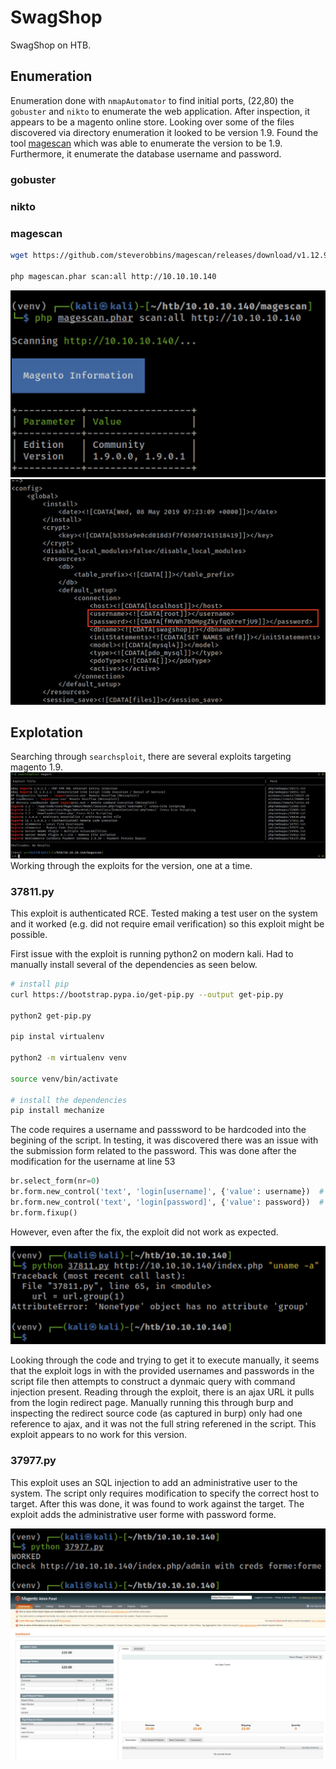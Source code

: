 # SwagShop
SwagShop on HTB.

## Enumeration
Enumeration done with `nmapAutomator` to find initial ports, (22,80) the `gobuster` and `nikto` to enumerate the web application. After inspection, it appears to be a magento online store. Looking over some of the files discovered via directory enumeration it looked to be version 1.9. Found the tool [magescan](https://github.com/steverobbins/magescan.git) which was able to enumerate the version to be 1.9. Furthermore, it enumerate the database username and password.

### gobuster

### nikto

### magescan
```bash
wget https://github.com/steverobbins/magescan/releases/download/v1.12.9/magescan.phar

php magescan.phar scan:all http://10.10.10.140
```

![Version Discovery](img/magescan.png)
![Database Credentials](img/db_creds.png)

###

## Explotation
Searching through `searchsploit`, there are several exploits targeting magento 1.9.
![Searchsploit](img/searchsploit.png)
Working through the exploits for the version, one at a time.

### 37811.py
This exploit is authenticated RCE. Tested making a test user on the system and it worked (e.g. did not require email verification) so this exploit might be possible.

First issue with the exploit is running python2 on modern kali. Had to manually install several of the dependencies as seen below.

```bash
# install pip
curl https://bootstrap.pypa.io/get-pip.py --output get-pip.py

python2 get-pip.py

pip instal virtualenv

python2 -m virtualenv venv

source venv/bin/activate

# install the dependencies
pip install mechanize
```

The code requires a username and passsword to be hardcoded into the begining of the script. In testing, it was discovered there was an issue with the submission form related to the password. This was done after the modification for the username at line 53
```python
br.select_form(nr=0)
br.form.new_control('text', 'login[username]', {'value': username})  # Had to manually add username control.
br.form.new_control('text', 'login[password]', {'value': password})  # Had to manually add username control.
br.form.fixup()
```

However, even after the fix, the exploit did not work as expected.

![Exploit Failure](img/38611.png)

Looking through the code and trying to get it to execute manually, it seems that the exploit logs in with the provided usernames and passwords in the script file then attempts to construct a dynmaic query with command injection present. Reading through the exploit, there is an ajax URL it pulls from the login redirect page. Manually running this through burp and inspecting the redirect source code (as captured in burp) only had one reference to ajax, and it was not the full string referened in the script. This exploit appears to no work for this version.

### 37977.py
This exploit uses an SQL injection to add an administrative user to the system. The script only requires modification to specify the correct host to target. After this was done, it was found to work against the target. The exploit adds the administrative user forme with password forme.

![Exploit Success](img/37977.png)
![Magento Admin Page](img/magento_admin_page.png)